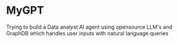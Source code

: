 # MyGPT
Trying to build a Data analyst AI agent using opensource LLM's and GraphDB 
which  handles user inputs with natural language queries
